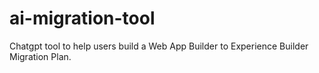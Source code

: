# ai-migration-tool
Chatgpt tool to help users build a Web App Builder to Experience Builder Migration Plan.
